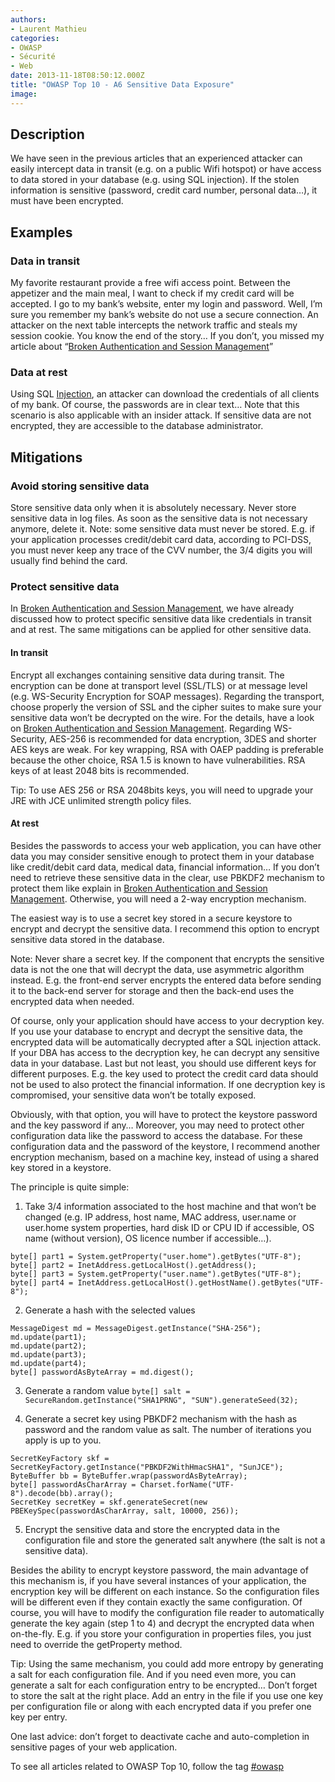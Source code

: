 ```yaml
---
authors:
- Laurent Mathieu
categories:
- OWASP
- Sécurité
- Web
date: 2013-11-18T08:50:12.000Z
title: "OWASP Top 10 - A6 Sensitive Data Exposure"
image: 
---
```


## Description

We have seen in the previous articles that an experienced attacker can easily intercept data in transit (e.g. on a public Wifi hotspot) or have access to data stored in your database (e.g. using SQL injection). If the stolen information is sensitive (password, credit card number, personal data…), it must have been encrypted.

## Examples

### Data in transit

My favorite restaurant provide a free wifi access point. Between the appetizer and the main meal, I want to check if my credit card will be accepted. I go to my bank’s website, enter my login and password. Well, I’m sure you remember my bank’s website do not use a secure connection. An attacker on the next table intercepts the network traffic and steals my session cookie. You know the end of the story… If you don’t, you missed my article about “[Broken Authentication and Session Management](http://blog.ippon.fr/2013/10/21/owasp-top-10-a2/ "Broken Authentication and Session Management")”

### Data at rest

Using SQL [Injection](http://blog.ippon.fr/2013/10/11/owasp-top-10-a1/ "Injection"), an attacker can download the credentials of all clients of my bank. Of course, the passwords are in clear text…
 Note that this scenario is also applicable with an insider attack. If sensitive data are not encrypted, they are accessible to the database administrator.

## Mitigations

### Avoid storing sensitive data

Store sensitive data only when it is absolutely necessary. Never store sensitive data in log files.
 As soon as the sensitive data is not necessary anymore, delete it.
 Note: some sensitive data must never be stored. E.g. if your application processes credit/debit card data, according to PCI-DSS, you must never keep any trace of the CVV number, the 3/4 digits you will usually find behind the card.

### Protect sensitive data

In [Broken Authentication and Session Management](http://blog.ippon.fr/2013/10/21/owasp-top-10-a2/ "OWASP Top 10 – A2 Broken Authentication and Session Management"), we have already discussed how to protect specific sensitive data like credentials in transit and at rest. The same mitigations can be applied for other sensitive data.

#### In transit

Encrypt all exchanges containing sensitive data during transit. The encryption can be done at transport level (SSL/TLS) or at message level (e.g. WS-Security Encryption for SOAP messages).
 Regarding the transport, choose properly the version of SSL and the cipher suites to make sure your sensitive data won’t be decrypted on the wire. For the details, have a look on [Broken Authentication and Session Management](http://blog.ippon.fr/2013/10/21/owasp-top-10-a2/ "OWASP Top 10 – A2 Broken Authentication and Session Management").
 Regarding WS-Security, AES-256 is recommended for data encryption, 3DES and shorter AES keys are weak. For key wrapping, RSA with OAEP padding is preferable because the other choice, RSA 1.5 is known to have vulnerabilities. RSA keys of at least 2048 bits is recommended.

Tip: To use AES 256 or RSA 2048bits keys, you will need to upgrade your JRE with JCE unlimited strength policy files.

#### At rest

Besides the passwords to access your web application, you can have other data you may consider sensitive enough to protect them in your database like credit/debit card data, medical data, financial information…
 If you don’t need to retrieve these sensitive data in the clear, use PBKDF2 mechanism to protect them like explain in [Broken Authentication and Session Management](http://blog.ippon.fr/2013/10/21/owasp-top-10-a2/ "OWASP Top 10 – A2 Broken Authentication and Session Management"). Otherwise, you will need a 2-way encryption mechanism.

The easiest way is to use a secret key stored in a secure keystore to encrypt and decrypt the sensitive data. I recommend this option to encrypt sensitive data stored in the database.

Note: Never share a secret key. If the component that encrypts the sensitive data is not the one that will decrypt the data, use asymmetric algorithm instead. E.g. the front-end server encrypts the entered data before sending it to the back-end server for storage and then the back-end uses the encrypted data when needed.

Of course, only your application should have access to your decryption key. If you use your database to encrypt and decrypt the sensitive data, the encrypted data will be automatically decrypted after a SQL injection attack. If your DBA has access to the decryption key, he can decrypt any sensitive data in your database.
 Last but not least, you should use different keys for different purposes. E.g. the key used to protect the credit card data should not be used to also protect the financial information. If one decryption key is compromised, your sensitive data won’t be totally exposed.

Obviously, with that option, you will have to protect the keystore password and the key password if any…
 Moreover, you may need to protect other configuration data like the password to access the database.
 For these configuration data and the password of the keystore, I recommend another encryption mechanism, based on a machine key, instead of using a shared key stored in a keystore.

The principle is quite simple:
 1. Take 3/4 information associated to the host machine and that won’t be changed (e.g. IP address, host name, MAC address, user.name or user.home system properties, hard disk ID or CPU ID if accessible, OS name (without version), OS licence number if accessible…).
```language-java
byte[] part1 = System.getProperty("user.home").getBytes("UTF-8");
byte[] part2 = InetAddress.getLocalHost().getAddress();
byte[] part3 = System.getProperty("user.name").getBytes("UTF-8");
byte[] part4 = InetAddress.getLocalHost().getHostName().getBytes("UTF-8");
```

2. Generate a hash with the selected values
```language-java
MessageDigest md = MessageDigest.getInstance("SHA-256");
md.update(part1);
md.update(part2);
md.update(part3);
md.update(part4);
byte[] passwordAsByteArray = md.digest();
```

3. Generate a random value
`byte[] salt = SecureRandom.getInstance("SHA1PRNG", "SUN").generateSeed(32);`

4. Generate a secret key using PBKDF2 mechanism with the hash as password and the random value as salt. The number of iterations you apply is up to you.
```language-java
SecretKeyFactory skf = SecretKeyFactory.getInstance("PBKDF2WithHmacSHA1", "SunJCE");
ByteBuffer bb = ByteBuffer.wrap(passwordAsByteArray);
byte[] passwordAsCharArray = Charset.forName("UTF-8").decode(bb).array();
SecretKey secretKey = skf.generateSecret(new PBEKeySpec(passwordAsCharArray, salt, 10000, 256));
```

5. Encrypt the sensitive data and store the encrypted data in the configuration file and store the generated salt anywhere (the salt is not a sensitive data).

Besides the ability to encrypt keystore password, the main advantage of this mechanism is, if you have several instances of your application, the encryption key will be different on each instance. So the configuration files will be different even if they contain exactly the same configuration.
 Of course, you will have to modify the configuration file reader to automatically generate the key again (step 1 to 4) and decrypt the encrypted data when on-the-fly. E.g. if you store your configuration in properties files, you just need to override the getProperty method.

Tip: Using the same mechanism, you could add more entropy by generating a salt for each configuration file. And if you need even more, you can generate a salt for each configuration entry to be encrypted… Don’t forget to store the salt at the right place. Add an entry in the file if you use one key per configuration file or along with each encrypted data if you prefer one key per entry.

One last advice: don’t forget to deactivate cache and auto-completion in sensitive pages of your web application.

To see all articles related to OWASP Top 10, follow the tag [#owasp](http://blog.ippon.fr/tag/owasp/ "OWASP Top 10")
